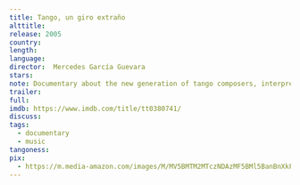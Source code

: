 ```yaml
---
title: Tango, un giro extraño
alttitle:
release: 2005
country:
length:
language:
director:  Mercedes García Guevara
stars:
note: Documentary about the new generation of tango composers, interpreters and dancers.
trailer:
full:
imdb: https://www.imdb.com/title/tt0380741/
discuss:
tags:
  - documentary
  - music
tangoness:
pix:
  - https://m.media-amazon.com/images/M/MV5BMTM2MTczNDAzMF5BMl5BanBnXkFtZTcwMDI4OTY4Mg@@._V1_SY1000_CR0,0,786,1000_AL_.jpg
---
```


